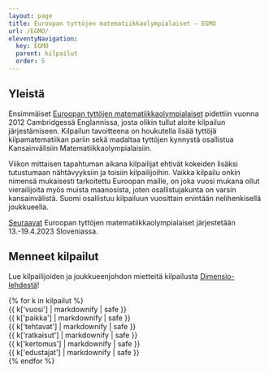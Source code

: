 ```yaml
---
layout: page
title: Euroopan tyttöjen matematiikkaolympialaiset – EGMO
url: /EGMO/
eleventyNavigation:
  key: EGMO
  parent: kilpailut
  order: 5
---
```


## Yleistä

Ensimmäiset [Euroopan tyttöjen matematiikkaolympialaiset](https://www.egmo.org/)
pidettiin vuonna 2012 Cambridgessä Englannissa, josta olikin tullut aloite kilpailun järjestämiseen. 
Kilpailun tavoitteena on houkutella lisää tyttöjä kilpamatematiikan pariin sekä madaltaa tyttöjen kynnystä
osallistua Kansainvälisiin Matematiikkaolympialaisiin. 

Viikon mittaisen tapahtuman aikana kilpailijat ehtivät kokeiden lisäksi tutustumaan nähtävyyksiin
ja toisiin kilpailijoihin. Vaikka kilpailu onkin nimensä mukaisesti tarkoitettu Euroopan maille,
on joka vuosi mukana ollut vierailijoita myös muista maanosista, joten osallistujakunta on varsin kansainvälistä.
Suomi osallistuu kilpailuun vuosittain enintään nelihenkisellä joukkueella.

[Seuraavat](https://egmo2023.dmfa.si/) Euroopan tyttöjen matematiikkaolympialaiset järjestetään 13.-19.4.2023 Sloveniassa.

## Menneet kilpailut

Lue kilpailijoiden ja joukkueenjohdon mietteitä kilpailusta [Dimensio-lehdestä](https://www.dimensiolehti.fi/mika-on-egmo-ja-mita-siella-tehdaan/)!

<div class="list-group">
{% for k in kilpailut %}
<div class="row list-group-item">
<div class="col-xs-1 col-sm-1">{{ k['vuosi'] | markdownify | safe }}</div>
<div class="col-xs-2 col-sm-2">{{ k['paikka'] | markdownify | safe }}</div>
<div class="col-xs-1">{{ k['tehtavat'] | markdownify | safe }}</div>
<div class="col-xs-2 col-sm-2">{{ k['ratkaisut'] | markdownify | safe }}</div>
<div class="col-xs-3 col-sm-3">{{ k['kertomus'] | markdownify | safe }}</div>  
<div class="col-xs-3 col-sm-3">{{ k['edustajat'] | markdownify | safe }}</div>
</div>
{% endfor %}
</div>
